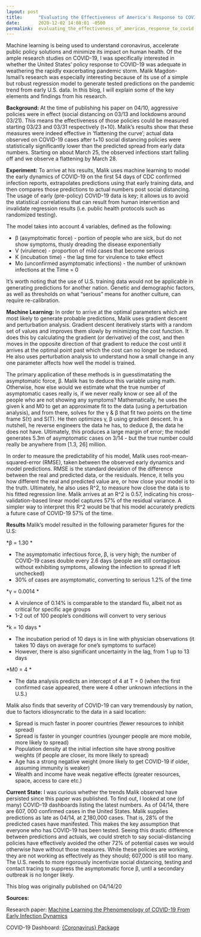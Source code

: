 ```yaml
---
layout: post
title:      "Evaluating the Effectiveness of America's Response to COVID-19"
date:       2020-12-02 14:08:01 -0500
permalink:  evaluating_the_effectiveness_of_americas_response_to_covid-19
---
```



Machine learning is being used to understand coronavirus, accelerate public policy solutions and minimize its impact on human health. Of the ample research studies on COVID-19, I was specifically interested in whether the United States’ policy response to COVID-19 was adequate in weathering the rapidly exacerbating pandemic storm. Malik Magdon-Ismail’s research was especially interesting because of its use of a simple but robust regression model to generate tested predictions on the pandemic trend from early U.S. data. In this blog, I will explain some of the key elements and findings from his research. 

**Background:** 
At the time of publishing his paper on 04/10, aggressive policies were in effect (social distancing on 03/13 and lockdowns around 03/21). This means the effectiveness of those policies could be measured starting 03/23 and 03/31 respectively (t+10). Malik’s results show that these measures were indeed effective in ‘flattening the curve’; actual data observed on COVID-19 cases after t+10 social distancing policies were statistically significantly lower than the predicted spread from early data numbers. Starting on about March 25, the observed infections start falling off and we observe a flattening by March 28.

**Experiment:**
To arrive at his results, Malik uses machine learning to model the early dynamics of COVID-19 on the first 54 days of CDC confirmed infection reports, extrapolates predictions using that early training data, and then compares those predictions to actual numbers post social distancing. The usage of early (pre-policy) COVID-19 data is key; it allows us to avoid the statistical correlations that can result from human intervention and invalidate regression results (i.e. public health protocols such as randomized testing). 

The model takes into account 4 variables, defined as the following:
- β (asymptomatic force) - portion of people who are sick, but do not show symptoms, thusly dreading the disease exponentially
- V (virulence) - proportion of mild cases that become serious
- K (incubation time) - the lag time for virulence to take effect 
- Mo (unconfirmed asymptomatic infections) - the number of unknown infections at the Time = 0 

It’s worth noting that the use of U.S. training data would not be applicable in generating predictions for another nation. Genetic and demographic factors, as well as thresholds on what “serious” means for another culture, can require re-calibration.

**Machine Learning:**
In order to arrive at the optimal parameters which are most likely to generate probable predictions, Malik uses gradient descent and perturbation analysis. Gradient descent iteratively starts with a random set of values and improves them slowly by minimizing the cost function. It does this by calculating the gradient (or derivative) of the cost, and then moves in the opposite direction of that gradient to reduce the cost until it arrives at the optimal point past which the cost can no longer be reduced. He also uses perturbation analysis to understand how a small change in any one parameter affects how well the model is trained.

The primary application of these methods is in guesstimatating the asymptomatic force, β. Malik has to deduce this variable using math. Otherwise, how else would we estimate what the true number of asymptomatic cases really is, if we never really know or see all of the people who are not showing any symptoms? Mathematically, he uses the given k and M0 to get an approximate fit to the data (using a perturbation analysis), and from there, solves for the γ & β that fit two points on the time frame S(τ) and S(T). He then optimizes γ, β using gradient descent. In a nutshell, he reverse engineers the data he has, to deduce β, the data he does not have. Ultimately, this produces a large margin of error; the model generates 5.3m of asymptomatic cases on 3/14 - but the true number could really be anywhere from [1.3, 26] million.


In order to measure the predictability of his model, Malik uses root-mean-squared-error (RMSE), taken between the observed early dynamics and model predictions. RMSE is the standard deviation of the difference between the real and predicted data, or the residuals. Hence, it tells you how different the real and predicted value are, or how close your model is to the truth. Ultimately, he also uses R^2, to measure how close the data is to his fitted regression line. Malik arrives at an R^2 is 0.57, indicating his cross-validation-based linear model captures 57% of the residual variance. A simpler way to interpret this R^2 would be that his model accurately predicts a future case of COVID-19 57% of the time. 




**Results**
Malik’s model resulted in the following parameter figures for the U.S: 

*β = 1.30 *

- The asymptomatic infectious force, β, is very high; the number of COVID-19 cases double every 2.6 days (people are still contagious without exhibiting symptoms, allowing the infection to spread if left unchecked)
- 30% of cases are asymptomatic, converting to serious 1.2% of the time 

*γ = 0.0014 
*
- A virulence of 0.14% is comparable to the standard flu, albeit not as critical for specific age groups 
- 1-2 out of 100 people’s conditions will convert to very serious

*k = 10 days *

- The incubation period of 10 days is in line with physician observations (it takes 10 days on average for one’s symptoms to surface)
-	However, there is also significant uncertainty in the lag, from 1 up to 13 days

*M0 = 4 *

- The data analysis predicts an intercept of 4 at T = 0 (when the first confirmed case appeared, there were 4 other unknown infections in the U.S.)

Malik also finds that severity of COVID-19 can vary tremendously by nation, due to factors idiosyncratic to the data in a said location:
-	Spread is much faster in poorer countries (fewer resources to inhibit spread)
-	Spread is faster in younger countries (younger people are more mobile, more likely to spread)
-	Population density at the initial infection site have strong positive weights (if people are closer, its more likely to spread)
-	Age has a strong negative weight (more likely to get COVID-19 if older, assuming immunity is weaker)
-	Wealth and income have weak negative effects (greater resources, space, access to care etc.)

**Current State:**
I was curious whether the trends Malik observed have persisted since this paper was published. To find out, I looked at one (of many) COVID-19 dashboards listing the latest numbers. As of 04/14, there are 607, 000 confirmed cases in the United States. Malik supplies predictions as late as 04/14, at 2,180,000 cases. That is, 28% of the predicted cases have manifested. This makes the key assumption that everyone who has COVID-19 has been tested. Seeing this drastic difference between predictions and actuals, we could stretch to say social-distancing policies have effectively avoided the other 72% of potential cases we would otherwise have without those measures. While these policies are working, they are not working as effectively as they should; 607,000 is still too many. The U.S. needs to more rigorously incentivize social distancing, testing and contact tracing to suppress the asymptomatic force β, until a secondary outbreak is no longer likely. 



This blog was originally published on 04/14/20



**Sources:**

Research paper: [Machine Learning the Phenomenology of COVID-19 From Early Infection Dynamics](http://www.medrxiv.org/content/10.1101/2020.03.17.20037309v3)

COVID-19 Dashboard: [{Coronavirus} Package](https://ramikrispin.github.io/coronavirus_dashboard/)


